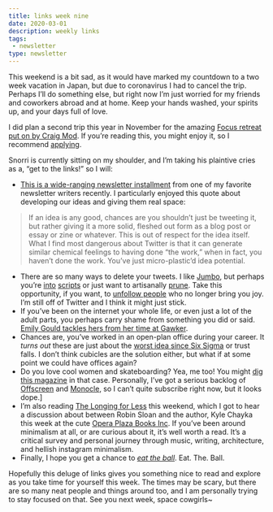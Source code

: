 ```yaml
---
title: links week nine
date: 2020-03-01
description: weekly links
tags:
 - newsletter
type: newsletter
---
```


This weekend is a bit sad, as it would have marked my countdown to a two week vacation in Japan, but due to coronavirus I had to cancel the trip. Perhaps I’ll do something else, but right now I’m just worried for my friends and coworkers abroad and at home. Keep your hands washed, your spirits up, and your days full of love. 

I did plan a second trip this year in November for the amazing [Focus retreat put on by Craig Mod](https://studiodradiodurans.com/collections/retreats/products/focus-yoshino-retreat-2020-apply). If you’re reading this, you might enjoy it, so I recommend [applying](https://studiodradiodurans.com/collections/retreats/products/focus-yoshino-retreat-2020-apply).

Snorri is currently sitting on my shoulder, and I’m taking his plaintive cries as a, “get to the links!” so I will:

- [This is a wide-ranging newsletter installment](https://craigmod.com/roden/036/) from one of my favorite newsletter writers recently. I particularly enjoyed this quote about developing our ideas and giving them real space:

> If an idea is any good, chances are you shouldn’t just be tweeting it, but rather giving it a more solid, fleshed out form as a blog post or essay or zine or whatever. This is out of respect for the idea itself. What I find most dangerous about Twitter is that it can generate similar chemical feelings to having done “the work,” when in fact, you haven’t done the work. You’ve just micro-plastic’d idea potential.

- There are so many ways to delete your tweets. I like [Jumbo](https://apps.apple.com/us/app/jumbo-privacy-security/id1454039975), but perhaps you’re [into](https://www.freecodecamp.org/news/how-to-delete-your-past-tweets-in-bulk-and-for-free-save-yourself-from-your-past-self-f8844cdbda2/)  [scripts](https://gist.github.com/robinsloan/3688616) or just want to artisanally [prune](https://micahflee.com/2019/06/semiphemeral-automatically-delete-your-old-tweets-except-for-the-ones-you-want-to-keep/). Take this opportunity, if you want, to [unfollow people](https://tokimeki-unfollow.glitch.me/) who no longer bring you joy. I’m still off of Twitter and I think it might just stick.
- If you’ve been on the internet your whole life, or even just a lot of the adult parts, you perhaps carry shame from something you did or said. [Emily Gould tackles hers from her time at Gawker](https://www.thecut.com/2020/02/emily-gould-gawker-shame.html).
- Chances are, you’ve worked in an open-plan office during your career. It _turns out_ these are just about the [worst idea since Six Sigma](https://www.inc.com/geoffrey-james/its-official-open-plan-offices-are-now-dumbest-management-fad-of-all-time.html) or trust falls. I don’t think cubicles are the solution either, but what if at some point we could have offices again?
- Do you love cool women and skateboarding? Yea, me too! You might [dig this magazine](https://www.oh-so.co/shop) in that case. Personally, I’ve got a serious backlog of [Offscreen](https://www.offscreenmag.com) and [Monocle](https://monocle.com), so I can’t quite subscribe right now, but it looks dope.]
- I’m also reading [The Longing for Less](https://www.kylechayka.com/book/) this weekend, which I got to hear a discussion about between Robin Sloan and the author, Kyle Chayka this week at the cute [Opera Plaza Books Inc](https://www.booksinc.net/SFOpera). If you’ve been around minimalism at all, or are curious about it, it’s well worth a read. It’s a critical survey and personal journey through music, writing, architecture, and hellish instagram minimalism.
- Finally, I hope you get a chance to _[eat the ball](https://www.eattheball.com/)_. Eat. The. Ball.

Hopefully this deluge of links gives you something nice to read and explore as you take time for yourself this week. The times may be scary, but there are so many neat people and things around too, and I am personally trying to stay focused on that. See you next week, space cowgirls~


